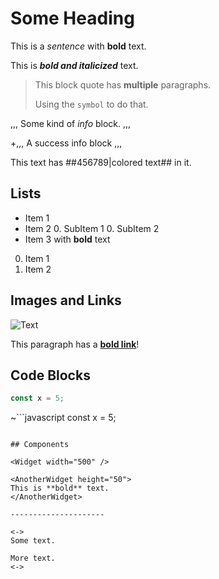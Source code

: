 # Some Heading

This is a _sentence_ with **bold** text.

This is _**bold and italicized**_ text.

> This block quote has **multiple** paragraphs.
>
> Using the `symbol` to do that.

,,,
Some kind of _info_ block.
,,,

+,,,
A success info block
,,,

This text has ##456789|colored text## in it.

## Lists

* Item 1
* Item 2
  0. SubItem 1
  0. SubItem 2
* Item 3 with **bold** text

0. Item 1
0. Item 2

## Images and Links

![Text](/img/url.png)

This paragraph has a **[bold link](/posts)**!

## Code Blocks

```javascript
const x = 5;
```

~```javascript
const x = 5;
```

## Components

<Widget width="500" />

<AnotherWidget height="50">
This is **bold** text.
</AnotherWidget>

---------------------

<->
Some text.

More text.
<->
